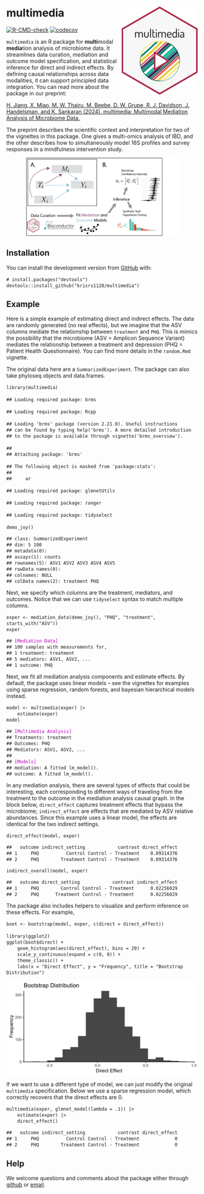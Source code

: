 # multimedia <img src="man/figures/logo.png" align="right" width="200" alt=""/>

<!-- badges: start -->

[![R-CMD-check](https://github.com/krisrs1128/multimedia/actions/workflows/R-CMD-check.yaml/badge.svg)](https://github.com/krisrs1128/multimedia/actions/workflows/R-CMD-check.yaml)
[![codecov](https://codecov.io/github/krisrs1128/multimedia/graph/badge.svg?token=XB865GLQ8B)](https://codecov.io/github/krisrs1128/multimedia)
<!-- badges: end -->

`multimedia` is an R package for **multi**modal **media**tion analysis
of microbiome data. It streamlines data curation, mediation and outcome
model specification, and statistical inference for direct and indirect
effects. By defining causal relationships across data modalities, it can
support principled data integration. You can read more about the package
in our preprint:

[H. Jiang, X. Miao, M. W. Thairu, M. Beebe, D. W. Grupe, R. J. Davidson,
J. Handelsman, and K. Sankaran (2024). multimedia: Multimodal Mediation
Analysis of Microbiome
Data.](https://www.biorxiv.org/content/10.1101/2024.03.27.587024v1)

The preprint describes the scientific context and interpretation for two
of the vignettes in this package. One gives a multi-omics analysis of
IBD, and the other describes how to simultaneously model 16S profiles
and survey responses in a mindfulness intervention study.

<center>
<img src="man/figures/overview_figure-extended.png" width=400/>
</center>

## Installation

You can install the development version from
[GitHub](https://github.com/krisrs1128/multimedia) with:

    # install.packages("devtools")
    devtools::install_github("krisrs1128/multimedia")

## Example

Here is a simple example of estimating direct and indirect effects. The
data are randomly generated (no real effects), but we imagine that the
ASV columns mediate the relationship between `treatment` and `PHQ`. This
is mimics the possibility that the microbiome (ASV = Amplicon Sequence
Variant) mediates the relationship between a treatment and depression
(PHQ = Patient Health Questionnaire). You can find more details in the
`random.Rmd` vignette.

The original data here are a `SummarizedExperiment`. The package can
also take phyloseq objects and data.frames.

    library(multimedia)

    ## Loading required package: brms

    ## Loading required package: Rcpp

    ## Loading 'brms' package (version 2.21.0). Useful instructions
    ## can be found by typing help('brms'). A more detailed introduction
    ## to the package is available through vignette('brms_overview').

    ## 
    ## Attaching package: 'brms'

    ## The following object is masked from 'package:stats':
    ## 
    ##     ar

    ## Loading required package: glmnetUtils

    ## Loading required package: ranger

    ## Loading required package: tidyselect

    demo_joy()

<pre class="r-output"><code>## class: SummarizedExperiment 
## dim: 5 100 
## metadata(0):
## assays(1): counts
## rownames(5): ASV1 ASV2 ASV3 ASV4 ASV5
## rowData names(0):
## colnames: NULL
## colData names(2): treatment PHQ
</code></pre>

Next, we specify which columns are the treatment, mediators, and
outcomes. Notice that we can use `tidyselect` syntax to match multiple
columns.

    exper <- mediation_data(demo_joy(), "PHQ", "treatment", starts_with("ASV"))
    exper

<pre class="r-output"><code>## <span style='color: #BB00BB;'>[Mediation Data]</span> 
## 100 samples with measurements for, 
## 1 treatment: treatment 
## 5 mediators: ASV1, ASV2, ... 
## 1 outcome: PHQ
</code></pre>

Next, we fit all mediation analysis components and estimate effects. By
default, the package uses linear models – see the vignettes for examples
using sparse regression, random forests, and bayesian hierarchical
models instead.

    model <- multimedia(exper) |>
        estimate(exper)
    model

<pre class="r-output"><code>## <span style='color: #BB00BB;'>[Multimedia Analysis]</span> 
## Treatments: treatment 
## Outcomes: PHQ 
## Mediators: ASV1, ASV2, ... 
##   
## <span style='color: #BB00BB;'>[Models]</span> 
## mediation: A fitted lm_model(). 
## outcome: A fitted lm_model().
</code></pre>

In any mediation analysis, there are several types of effects that could
be interesting, each corresponding to different ways of traveling from
the treatment to the outcome in the mediation analysis causal graph. In
the block below, `direct_effect` captures treatment effects that bypass
the microbiome; `indirect_effect` are effects that are mediated by ASV
relative abundances. Since this example uses a linear model, the effects
are identical for the two indirect settings.

    direct_effect(model, exper)

<pre class="r-output"><code>##   outcome indirect_setting            contrast direct_effect
## 1     PHQ          Control Control - Treatment    0.09314376
## 2     PHQ        Treatment Control - Treatment    0.09314376
</code></pre>

    indirect_overall(model, exper)

<pre class="r-output"><code>##   outcome direct_setting            contrast indirect_effect
## 1     PHQ        Control Control - Treatment      0.02256029
## 2     PHQ      Treatment Control - Treatment      0.02256029
</code></pre>

The package also includes helpers to visualize and perform inference on
these effects. For example,

    boot <- bootstrap(model, exper, c(direct = direct_effect))

    library(ggplot2)
    ggplot(boot$direct) +
        geom_histogram(aes(direct_effect), bins = 20) +
        scale_y_continuous(expand = c(0, 0)) +
        theme_classic() +
        labs(x = "Direct Effect", y = "Frequency", title = "Bootstrap Distribution")

<img src="man/figures/README-unnamed-chunk-6-1.png" width="500" style="display: block; margin: auto;" />

If we want to use a different type of model, we can just modify the
original `multimedia` specification. Below we use a sparse regression
model, which correctly recovers that the direct effects are 0.

    multimedia(exper, glmnet_model(lambda = .1)) |>
        estimate(exper) |>
        direct_effect()

<pre class="r-output"><code>##   outcome indirect_setting            contrast direct_effect
## 1     PHQ          Control Control - Treatment             0
## 2     PHQ        Treatment Control - Treatment             0
</code></pre>

## Help

We welcome questions and comments about the package either through
[github](https://github.com/krisrs1128/multimedia/issues) or
[email](mailto:ksankaran@wisc.edu).
